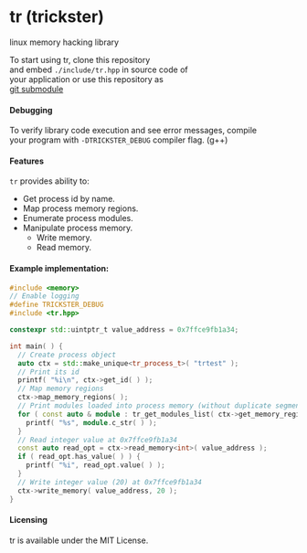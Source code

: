 # tr (trickster)
linux memory hacking library

To start using tr, clone this repository  
and embed `./include/tr.hpp` in source code of  
your application or use this repository as  
[git submodule](https://git-scm.com/book/en/v2/Git-Tools-Submodules)

#### Debugging
To verify library code execution and see error messages, compile  
your program with `-DTRICKSTER_DEBUG` compiler flag. (g++)

#### Features

`tr` provides ability to:
- Get process id by name.
- Map process memory regions.
- Enumerate process modules.
- Manipulate process memory.
    - Write memory.
    - Read memory.

#### Example implementation:
```cpp
#include <memory>
// Enable logging
#define TRICKSTER_DEBUG
#include <tr.hpp>

constexpr std::uintptr_t value_address = 0x7ffce9fb1a34;

int main( ) {
  // Create process object
  auto ctx = std::make_unique<tr_process_t>( "trtest" );
  // Print its id
  printf( "%i\n", ctx->get_id( ) );
  // Map memory regions
  ctx->map_memory_regions( );
  // Print modules loaded into process memory (without duplicate segments)
  for ( const auto & module : tr_get_modules_list( ctx->get_memory_regions( ) ) ) {
    printf( "%s", module.c_str( ) );
  }
  // Read integer value at 0x7ffce9fb1a34
  const auto read_opt = ctx->read_memory<int>( value_address );
  if ( read_opt.has_value( ) ) {
    printf( "%i", read_opt.value( ) );
  }
  // Write integer value (20) at 0x7ffce9fb1a34
  ctx->write_memory( value_address, 20 );
}
```
#### Licensing
tr is available under the MIT License.
